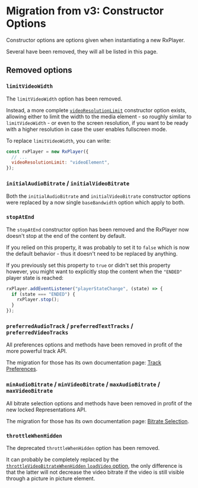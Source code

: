 # Migration from v3: Constructor Options

Constructor options are options given when instantiating a new RxPlayer.

Several have been removed, they will all be listed in this page.

## Removed options

### `limitVideoWidth`

The `limitVideoWidth` option has been removed.

Instead, a more complete [`videoResolutionLimit`](../../api/Creating_a_Player.md)
constructor option exists, allowing either to limit the width to the media element - so
roughly similar to `limitVideoWidth` - or even to the screen resolution, if you want to be
ready with a higher resolution in case the user enables fullscreen mode.

To replace `limitVideoWidth`, you can write:

```js
const rxPlayer = new RxPlayer({
  // ...
  videoResolutionLimit: "videoElement",
});
```

### `initialAudioBitrate` / `initialVideoBitrate`

Both the `initialAudioBitrate` and `initialVideoBitrate` constructor options were replaced
by a now single `baseBandwidth` option which apply to both.

### `stopAtEnd`

The `stopAtEnd` constructor option has been removed and the RxPlayer now doesn't stop at
the end of the content by default.

If you relied on this property, it was probably to set it to `false` which is now the
default behavior - thus it doesn't need to be replaced by anything.

If you previously set this property to `true` or didn't set this property however, you
might want to explicitly stop the content when the `"ENDED"` player state is reached:

```js
rxPlayer.addEventListener("playerStateChange", (state) => {
  if (state === "ENDED") {
    rxPlayer.stop();
  }
});
```

### `preferredAudioTrack` / `preferredTextTracks` / `preferredVideoTracks`

All preferences options and methods have been removed in profit of the more powerful track
API.

The migration for those has its own documentation page:
[Track Preferences](./Preferences.md).

### `minAudioBitrate` / `minVideoBitrate` / `maxAudioBitrate` / `maxVideoBitrate`

All bitrate selection options and methods have been removed in profit of the new locked
Representations API.

The migration for those has its own documentation page:
[Bitrate Selection](./Bitrate_Selection.md).

### `throttleWhenHidden`

The deprecated `throttleWhenHidden` option has been removed.

It can probably be completely replaced by the
[`throttleVideoBitrateWhenHidden` `loadVideo` option](../../api/Creating_a_Player.md#throttlevideobitratewhenhidden),
the only difference is that the latter will not decrease the video bitrate if the video is
still visible through a picture in picture element.
